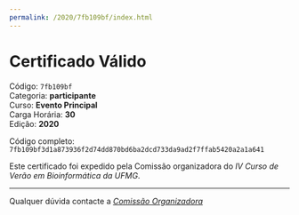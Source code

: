 ```yaml
---
permalink: /2020/7fb109bf/index.html
---
```


# Certificado Válido

Código: `7fb109bf`<br>
Categoria: **participante**<br>
Curso: **Evento Principal**<br>
Carga Horária: **30**<br>
Edição: **2020**<br>


Código completo: `7fb109bf3d1a873936f2d74dd870bd6ba2dcd733da9ad2f7ffab5420a2a1a641`


Este certificado foi expedido pela Comissão organizadora do *IV Curso de Verão em Bioinformática da UFMG*.

----

Qualquer dúvida contacte a [_Comissão Organizadora_](<mailto:cursobioinfoufmg@gmail.com$subject=[Certificados]>)

